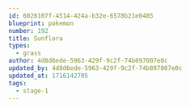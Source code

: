 ```yaml
---
id: 6026107f-4514-424a-b32e-6578b21e0485
blueprint: pokemon
number: 192
title: Sunflora
types:
  - grass
author: 4d8d6ede-5963-429f-9c2f-74b897007e0c
updated_by: 4d8d6ede-5963-429f-9c2f-74b897007e0c
updated_at: 1716142705
tags:
  - stage-1
---
```

